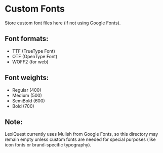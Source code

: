 # Custom Fonts

Store custom font files here (if not using Google Fonts).

## Font formats:

- TTF (TrueType Font)
- OTF (OpenType Font)
- WOFF2 (for web)

## Font weights:

- Regular (400)
- Medium (500)
- SemiBold (600)
- Bold (700)

## Note:

LexiQuest currently uses Mulish from Google Fonts, so this directory
may remain empty unless custom fonts are needed for special purposes
(like icon fonts or brand-specific typography).
